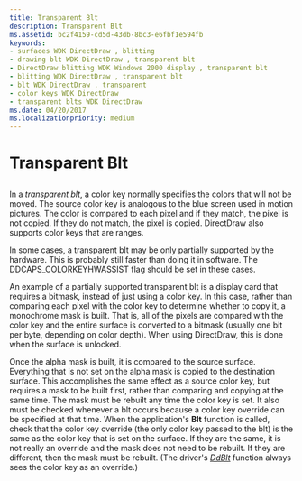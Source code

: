 ```yaml
---
title: Transparent Blt
description: Transparent Blt
ms.assetid: bc2f4159-cd5d-43db-8bc3-e6fbf1e594fb
keywords:
- surfaces WDK DirectDraw , blitting
- drawing blt WDK DirectDraw , transparent blt
- DirectDraw blitting WDK Windows 2000 display , transparent blt
- blitting WDK DirectDraw , transparent blt
- blt WDK DirectDraw , transparent
- color keys WDK DirectDraw
- transparent blts WDK DirectDraw
ms.date: 04/20/2017
ms.localizationpriority: medium
---
```


# Transparent Blt


## <span id="ddk_transparent_blt_gg"></span><span id="DDK_TRANSPARENT_BLT_GG"></span>


In a *transparent blt*, a color key normally specifies the colors that will not be moved. The source color key is analogous to the blue screen used in motion pictures. The color is compared to each pixel and if they match, the pixel is not copied. If they do not match, the pixel is copied. DirectDraw also supports color keys that are ranges.

In some cases, a transparent blt may be only partially supported by the hardware. This is probably still faster than doing it in software. The DDCAPS\_COLORKEYHWASSIST flag should be set in these cases.

An example of a partially supported transparent blt is a display card that requires a bitmask, instead of just using a color key. In this case, rather than comparing each pixel with the color key to determine whether to copy it, a monochrome mask is built. That is, all of the pixels are compared with the color key and the entire surface is converted to a bitmask (usually one bit per byte, depending on color depth). When using DirectDraw, this is done when the surface is unlocked.

Once the alpha mask is built, it is compared to the source surface. Everything that is not set on the alpha mask is copied to the destination surface. This accomplishes the same effect as a source color key, but requires a mask to be built first, rather than comparing and copying at the same time. The mask must be rebuilt any time the color key is set. It also must be checked whenever a blt occurs because a color key override can be specified at that time. When the application's **Blt** function is called, check that the color key override (the only color key passed to the blt) is the same as the color key that is set on the surface. If they are the same, it is not really an override and the mask does not need to be rebuilt. If they are different, then the mask must be rebuilt. (The driver's [*DdBlt*](https://docs.microsoft.com/windows/desktop/api/ddrawint/nc-ddrawint-pdd_surfcb_blt) function always sees the color key as an override.)

 

 





